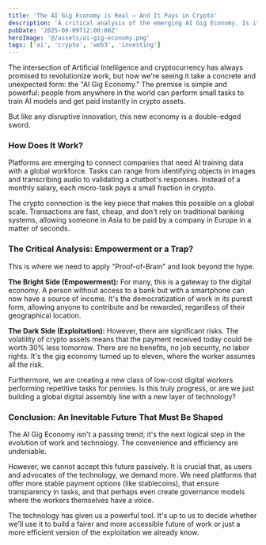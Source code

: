 ```yaml
---
title: 'The AI Gig Economy is Real — And It Pays in Crypto'
description: 'A critical analysis of the emerging AI Gig Economy. Is it an evolution of work or a new form of exploitation? We explore the pros and cons of a future where payments are made in crypto assets.'
pubDate: '2025-08-09T12:00:00Z'
heroImage: '@/assets/ai-gig-economy.png'
tags: ['ai', 'crypto', 'web3', 'investing']
---
```


The intersection of Artificial Intelligence and cryptocurrency has always promised to revolutionize work, but now we're seeing it take a concrete and unexpected form: the "AI Gig Economy." The premise is simple and powerful: people from anywhere in the world can perform small tasks to train AI models and get paid instantly in crypto assets.

But like any disruptive innovation, this new economy is a double-edged sword.

### How Does It Work?

Platforms are emerging to connect companies that need AI training data with a global workforce. Tasks can range from identifying objects in images and transcribing audio to validating a chatbot's responses. Instead of a monthly salary, each micro-task pays a small fraction in crypto.

The crypto connection is the key piece that makes this possible on a global scale. Transactions are fast, cheap, and don't rely on traditional banking systems, allowing someone in Asia to be paid by a company in Europe in a matter of seconds.

### The Critical Analysis: Empowerment or a Trap?

This is where we need to apply "Proof-of-Brain" and look beyond the hype.

**The Bright Side (Empowerment):**
For many, this is a gateway to the digital economy. A person without access to a bank but with a smartphone can now have a source of income. It's the democratization of work in its purest form, allowing anyone to contribute and be rewarded, regardless of their geographical location.

**The Dark Side (Exploitation):**
However, there are significant risks. The volatility of crypto assets means that the payment received today could be worth 30% less tomorrow. There are no benefits, no job security, no labor rights. It's the gig economy turned up to eleven, where the worker assumes all the risk.

Furthermore, we are creating a new class of low-cost digital workers performing repetitive tasks for pennies. Is this truly progress, or are we just building a global digital assembly line with a new layer of technology?

### Conclusion: An Inevitable Future That Must Be Shaped

The AI Gig Economy isn't a passing trend; it's the next logical step in the evolution of work and technology. The convenience and efficiency are undeniable.

However, we cannot accept this future passively. It is crucial that, as users and advocates of the technology, we demand more. We need platforms that offer more stable payment options (like stablecoins), that ensure transparency in tasks, and that perhaps even create governance models where the workers themselves have a voice.

The technology has given us a powerful tool. It's up to us to decide whether we'll use it to build a fairer and more accessible future of work or just a more efficient version of the exploitation we already know.
